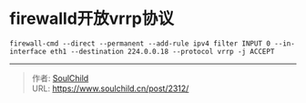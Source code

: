 # firewalld开放vrrp协议

<!--more-->

```firewall-cmd --direct --permanent --add-rule ipv4 filter INPUT 0 --in-interface eth1 --destination 224.0.0.18 --protocol vrrp -j ACCEPT```


---

> 作者: [SoulChild](https://www.soulchild.cn)  
> URL: https://www.soulchild.cn/post/2312/  

